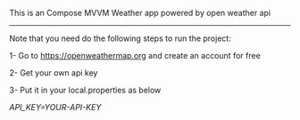 This is an Compose MVVM Weather app powered by open weather api

------------------------------------------------------------------------

Note that you need do the following steps to run the project:

1- Go to https://openweathermap.org and create an account for free

2- Get your own api key 

3- Put it in your local.properties as below
 
 *API_KEY=YOUR-API-KEY*
